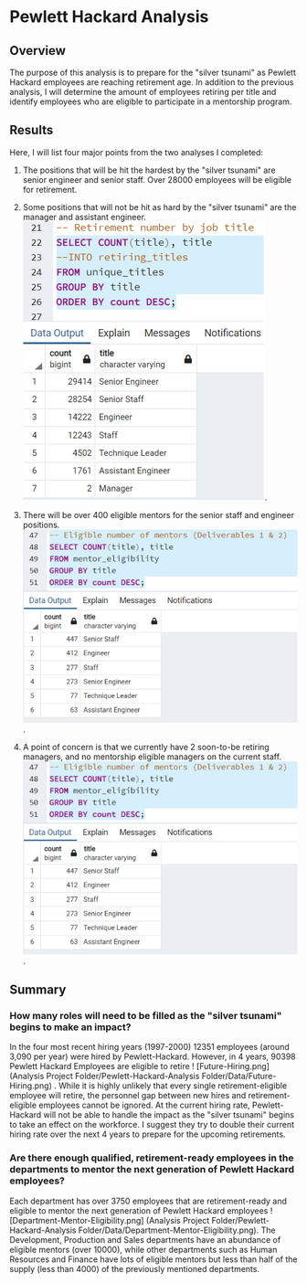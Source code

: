 # Pewlett Hackard Analysis

## Overview

The purpose of this analysis is to prepare for the "silver tsunami" as Pewlett Hackard employees are reaching retirement age. In addition to the previous analysis, I will determine the amount of employees retiring per title and identify employees who are eligible to participate in a mentorship program.

## Results 

Here, I will list four major points from the two analyses I completed:
1. The positions that will be hit the hardest by the "silver tsunami" are senior engineer and senior staff. Over 28000 employees will be eligible for retirement. 
2. Some positions that will not be hit as hard by the "silver tsunami" are the manager and assistant engineer.
![Retirement Numbers by Job Title](https://github.com/AkifEltahir96/Pewlett-Hackard-Analysis/blob/main/Analysis%20Project%20Folder/Pewlett-Hackard-Analysis%20Folder/Data/Retirement%20Numbers%20by%20Job%20Title.png). 

 
3. There will be over 400 eligible mentors for the senior staff and engineer positions. 
![Mentor Eligibility Numbers](https://github.com/AkifEltahir96/Pewlett-Hackard-Analysis/blob/main/Analysis%20Project%20Folder/Pewlett-Hackard-Analysis%20Folder/Data/Mentor-Eligibility-Numbers.png).

4. A point of concern is that we currently have 2 soon-to-be retiring managers, and no mentorship eligible managers on the current staff.
![Mentor Eligibility Numbers](https://github.com/AkifEltahir96/Pewlett-Hackard-Analysis/blob/main/Analysis%20Project%20Folder/Pewlett-Hackard-Analysis%20Folder/Data/Mentor-Eligibility-Numbers.png).


## Summary 
### How many roles will need to be filled as the "silver tsunami" begins to make an impact?
In the four most recent hiring years (1997-2000) 12351 employees (around 3,090 per year) were hired by Pewlett-Hackard. However, in 4 years, 90398 Pewlett Hackard Employees are eligible to retire ! [Future-Hiring.png] (Analysis Project Folder/Pewlett-Hackard-Analysis Folder/Data/Future-Hiring.png) . While it is highly unlikely that every single retirement-eligible employee will retire, the personnel gap between new hires and retirement-eligible employees cannot be ignored. At the current hiring rate, Pewlett-Hackard will not be able to handle the impact as the "silver tsunami" begins to take an effect on the workforce. I suggest they try to double their current hiring rate over the next 4 years to prepare for the upcoming retirements. 

### Are there enough qualified, retirement-ready employees in the departments to mentor the next generation of Pewlett Hackard employees?
Each department has over 3750 employees that are retirement-ready and eligible to mentor the next generation of Pewlett Hackard employees ! [Department-Mentor-Eligibility.png] (Analysis Project Folder/Pewlett-Hackard-Analysis Folder/Data/Department-Mentor-Eligibility.png). The Development, Production and Sales departments have an abundance of eligible mentors (over 10000), while other departments such as Human Resources and Finance have lots of eligible mentors but less than half of the supply (less than 4000) of the previously mentioned departments.
